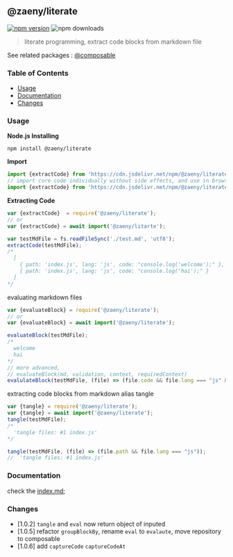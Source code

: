 ## @zaeny/literate

[![npm version](https://img.shields.io/npm/v/@zaeny/literate.svg)](https://www.npmjs.com/package/@zaeny/literate)
![npm downloads](https://img.shields.io/npm/dm/@zaeny/literate.svg)  

> literate programming, extract code blocks from markdown file   

See related packages : [@composable](https://github.com/azizzaeny/composable)

### Table of Contents 
- [Usage](#Usage)
- [Documentation](#Documentation)
- [Changes](#Changes)

### Usage 
**Node.js Installing**
 ``` 
 npm install @zaeny/literate
 
 ``` 
 **Import**
 ```js
 import {extractCode} from 'https://cdn.jsdelivr.net/npm/@zaeny/literate';
 // import core code individually without side effects, and use in browser
 import {extractCode} from 'https://cdn.jsdelivr.net/npm/@zaeny/literate/src/core.js';
 ```
 
**Extracting Code**  

```javascript
var {extractCode}  = require('@zaeny/literate');
// or
var {extractCode} = await import('@zaeny/litarte');

var testMdFile = fs.readFileSync('./test.md', 'utf8');
extractCode(testMdFile);
/*
  [
    { path: 'index.js', lang: 'js', code: "console.log('welcome');" },
    { path: 'index.js', lang: 'js', code: "console.log('hai');" }
  ]
*/
``` 
evaluating markdown files
```js
var {evaluateBlock} = require('@zaeny/literate');
// or
var {evaluateBlock} = await import('@zaeny/literate');

evaluateBlock(testMdFile);
/*
  welcome
  hai
*/
// more advanced,
// evaluateBlock(md, validation, context, requiredContext)
evalulateBlock(testMdFile, (file) => (file.code && file.lang === "js" && file.eval===1), global, {require, console, module });
```

extracting code blocks from markdown alias tangle

```js 
var {tangle} = require('@zaeny/literate');
var {tangle} = await import('@zaeny/literate');
tangle(testMdFile);
/*
  'tangle files: #1 index.js'
*/

tangle(testMdFile, (file) => (file.path && file.lang === "js"));
//  'tangle files: #1 index.js'
```
### Documentation
check the [index.md](./index.md);  

### Changes
- [1.0.2] `tangle` and `eval` now return object of inputed
- [1.0.5] refactor `groupBlockBy`, rename `eval` to `evalaute`, move repository to composable
- [1.0.6] add `captureCode` `captureCodeAt`
